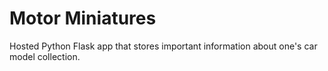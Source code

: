 # Motor Miniatures
Hosted Python Flask app that stores important information about one's car model collection.